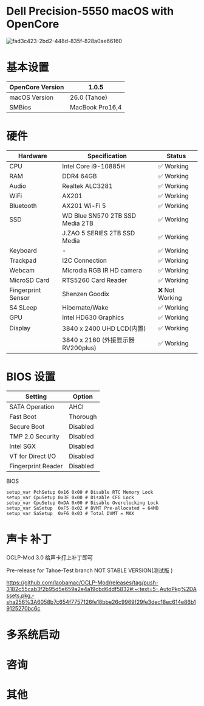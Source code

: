 # Dell Precision-5550 macOS with OpenCore

![fad3c423-2bd2-448d-835f-828a0ae66160](/Users/zhouxiaorong/Library/Containers/com.tencent.xinWeChat/Data/Documents/xwechat_files/wxid_u9yhjy92y7cf21_2253/temp/InputTemp/fad3c423-2bd2-448d-835f-828a0ae66160.png)

# 基本设置



| OpenCore Version | 1.0.5           |
| ---------------- | --------------- |
| macOS Version    | 26.0 (Tahoe)    |
| SMBios           | MacBook Pro16,4 |

# 硬件



| Hardware           | Specification                      | Status        |
| ------------------ | ---------------------------------- | ------------- |
| CPU                | Intel Core i9-10885H               | ✅ Working     |
| RAM                | DDR4 64GB                          | ✅ Working     |
| Audio              | Realtek ALC3281                    | ✅ Working     |
| WiFi               | AX201                              | ✅ Working     |
| Bluetooth          | AX201 Wi-Fi 5                      | ✅ Working     |
| SSD                | WD Blue SN570 2TB SSD Media 2TB    | ✅ Working     |
|                    | J.ZAO 5 SERIES 2TB SSD Media       | ✅ Working     |
| Keyboard           | -                                  | ✅ Working     |
| Trackpad           | I2C Connection                     | ✅ Working     |
| Webcam             | Microdia RGB IR HD camera          | ✅ Working     |
| MicroSD Card       | RTS5260 Card Reader                | ✅ Working     |
| Fingerprint Sensor | Shenzen Goodix                     | ❌ Not Working |
| S4 SLeep           | Hibernate/Wake                     | ✅ Working     |
| GPU                | Intel HD630 Graphics               | ✅ Working     |
| Display            | 3840 x 2400 UHD LCD(内置)          | ✅ Working     |
|                    | 3840 x 2160 (外接显示器 RV200plus) | ✅ Working     |



# BIOS 设置



| Setting            | Option   |
| ------------------ | -------- |
| SATA Operation     | AHCI     |
| Fast Boot          | Thorough |
| Secure Boot        | Disabled |
| TMP 2.0 Security   | Disabled |
| Intel SGX          | Disabled |
| VT for Direct I/O  | Disabled |
| Fingerprint Reader | Disabled |

BIOS 

```
setup_var PchSetup 0x16 0x00 # Disable RTC Memory Lock
setup_var CpuSetup 0x3E 0x00 # Disable CFG Lock
setup_var CpuSetup 0xDA 0x00 # Disable Overclocking Lock
setup_var SaSetup  0xF5 0x02 # DVMT Pre-allocated = 64MB
setup_var SaSetup  0xF6 0x03 # Total DVMT = MAX
```



# 声卡 补丁

OCLP-Mod 3.0 给声卡打上补丁即可

Pre-release for Tahoe-Test branch NOT STABLE VERSION(测试版 )

https://github.com/laobamac/OCLP-Mod/releases/tag/push-3182c55cab3f2b95d5e659a2e4a19cbd6ddf5832#:~:text=5-,AutoPkg%2DAssets.pkg,-sha256%3A6058b7c654f7757126fe18bbe26c9969f29fe3dec18ec614e86b19125270bc6c



# 多系统启动







# 咨询







# 其他



